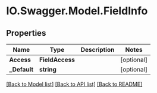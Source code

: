 # IO.Swagger.Model.FieldInfo
## Properties

Name | Type | Description | Notes
------------ | ------------- | ------------- | -------------
**Access** | **FieldAccess** |  | [optional] 
**_Default** | **string** |  | [optional] 

[[Back to Model list]](../README.md#documentation-for-models) [[Back to API list]](../README.md#documentation-for-api-endpoints) [[Back to README]](../README.md)

